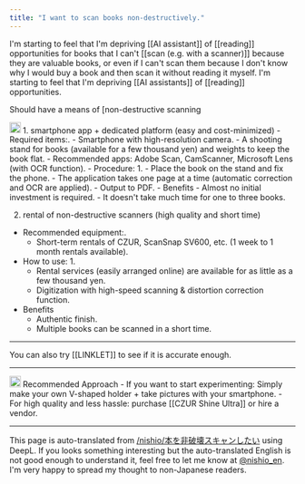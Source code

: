 ```yaml
---
title: "I want to scan books non-destructively."
---
```


I'm starting to feel that I'm depriving [[AI assistant]] of [[reading]] opportunities for books that I can't [[scan (e.g. with a scanner)]] because they are valuable books, or even if I can't scan them because I don't know why I would buy a book and then scan it without reading it myself. I'm starting to feel that I'm depriving [[AI assistants]] of [[reading]] opportunities.

Should have a means of [non-destructive scanning

<img src='https://scrapbox.io/api/pages/nishio-en/gpt/icon' alt='gpt.icon' height="19.5"/>
1. smartphone app + dedicated platform (easy and cost-minimized)
- Required items:.
    - Smartphone with high-resolution camera.
    - A shooting stand for books (available for a few thousand yen) and weights to keep the book flat.
    - Recommended apps: Adobe Scan, CamScanner, Microsoft Lens (with OCR function).
- Procedure: 1.
    - Place the book on the stand and fix the phone.
    - The application takes one page at a time (automatic correction and OCR are applied).
    - Output to PDF.
- Benefits
    - Almost no initial investment is required.
    - It doesn't take much time for one to three books.

2. rental of non-destructive scanners (high quality and short time)
- Recommended equipment:.
    - Short-term rentals of CZUR, ScanSnap SV600, etc. (1 week to 1 month rentals available).
- How to use: 1.
    - Rental services (easily arranged online) are available for as little as a few thousand yen.
    - Digitization with high-speed scanning & distortion correction function.
- Benefits
    - Authentic finish.
    - Multiple books can be scanned in a short time.

---
You can also try [[LINKLET]] to see if it is accurate enough.

---
<img src='https://scrapbox.io/api/pages/nishio-en/o1 Pro/icon' alt='o1 Pro.icon' height="19.5"/>
Recommended Approach
- If you want to start experimenting: Simply make your own V-shaped holder + take pictures with your smartphone.
- For high quality and less hassle: purchase [[CZUR Shine Ultra]] or hire a vendor.

---
This page is auto-translated from [/nishio/本を非破壊スキャンしたい](https://scrapbox.io/nishio/本を非破壊スキャンしたい) using DeepL. If you looks something interesting but the auto-translated English is not good enough to understand it, feel free to let me know at [@nishio_en](https://twitter.com/nishio_en). I'm very happy to spread my thought to non-Japanese readers.